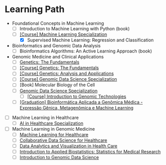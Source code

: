# Learning Path

- Foundational Concepts in Machine Learning
  - [ ] Introduction to Machine Learning with Python (book)
  - [ ] [[Course] Machine Learning Specialization](https://www.deeplearning.ai/courses/machine-learning-specialization)
    - [X] Supervised Machine Learning: Regression and Classification
- Bioinformatics and Genomic Data Analysis
  - [ ] Bioinformatics Algorithms: An Active Learning Approach (book)
- Genomic Medicine and Clinical Applications
  - [ ] [Genetics: The Fundamentals](https://www.edx.org/learn/genetics/massachusetts-institute-of-technology-genetics-the-fundamentals)
  - [ ] [[Course] Genetics: The Fundamentals](https://www.edx.org/learn/genetics/massachusetts-institute-of-technology-genetics-the-fundamentals)
  - [ ] [[Course] Genetics: Analysis and Applications](https://www.edx.org/learn/genetics/massachusetts-institute-of-technology-genetics-analysis-and-applications)
  - [ ] [[Course] Genomic Data Science Specialization](https://www.coursera.org/specializations/genomic-data-science)
  - [ ] [Book] Molecular Biology of the Cell
  - [ ] [Genomic Data Science Specialization](https://www.coursera.org/specializations/genomic-data-science)
    - [ ] [[Course] Introduction to Genomic Technologies](https://www.coursera.org/learn/introduction-genomics)
  - [ ] [[Graduation] Bioinformática Aplicada a Genômica Médica - Expressão Gênica, Metagenômica e Machine Learning](https://ensino.einstein.br/pos_bioinformatica_aplicada_genomica_med_eg_p5406/p?sku=8988&cidade=sp)
- [ ] Machine Learning in Healthcare
  - [ ] [AI in Healthcare Specialization](https://www.coursera.org/specializations/ai-healthcare)
- [ ] Machine Learning in Genomic Medicine
  - [ ] [Machine Learning for Healthcare](https://ocw.mit.edu/courses/6-s897-machine-learning-for-healthcare-spring-2019)
  - [ ] [Collaborative Data Science for Healthcare](https://www.edx.org/learn/data-science/massachusetts-institute-of-technology-collaborative-data-science-for-healthcare)
  - [ ] [Data Analytics and Visualization in Health Care](https://www.edx.org/learn/data-analysis/rochester-institute-of-technology-data-analytics-and-visualization-in-health-care)
  - [ ] [Introduction to Applied Biostatistics: Statistics for Medical Research](https://www.edx.org/learn/biostatistics/osaka-university-introduction-to-applied-biostatistics-statistics-for-medical-research)
  - [ ] [Introduction to Genomic Data Science](https://www.edx.org/learn/bioinformatics/the-university-of-california-san-diego-introduction-to-genomic-data-science)
